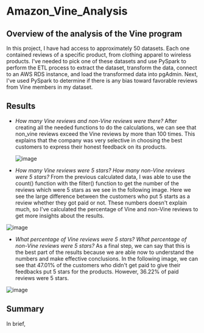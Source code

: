 # Amazon_Vine_Analysis

## Overview of the analysis of the Vine program
In this project, I have had access to approximately 50 datasets. Each one contained reviews of a specific product, from clothing apparel to wireless products. I've needed to pick one of these datasets and use PySpark to perform the ETL process to extract the dataset, transform the data, connect to an AWS RDS instance, and load the transformed data into pgAdmin. Next, I've used PySpark to determine if there is any bias toward favorable reviews from Vine members in my dataset. 

## Results
 - *How many Vine reviews and non-Vine reviews were there?*
   After creating all the needed functions to do the calculations, we can see that non_vine reviews exceed the Vine reviews by more than 100 times. This explains that the company was very selective in choosing the best customers to express their honest feedback on its products. 

   ![image](https://user-images.githubusercontent.com/80184581/128790748-ee6d1297-f175-4f6a-93a1-96bbfd3e13e8.png)

 - *How many Vine reviews were 5 stars? How many non-Vine reviews were 5 stars?*
From the previous calculated data, I was able to use the count() function with the filter() function to get the number of the reviews which were 5 stars as we see in the following image. Here we see the large difference between the customers who put 5 starts as a review whether they got paid or not. These numbers doesn't explain much, so I've calculated the percentage of Vine and non-Vine reviews to get more insights about the results.

![image](https://user-images.githubusercontent.com/80184581/128790888-e96c6143-e477-438f-b327-9dfa4f0a75fa.png)

 - *What percentage of Vine reviews were 5 stars? What percentage of non-Vine reviews were 5 stars?*
As a final step, we can say that this is the best part of the results because we are able now to understand the numbers and make effective conclusions. In the following image, we can see that 47.01% of the customers who didn't get paid to give their feedbacks put 5 stars for the products. However, 36.22% of paid reviews were 5 stars.

![image](https://user-images.githubusercontent.com/80184581/128791152-bdb178d0-32c3-4c18-a03f-3cbf2d892730.png)

## Summary
In brief, 
